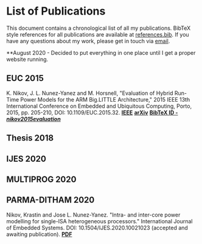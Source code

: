 # List of Publications

This document contains a chronological list of all my publications. BibTeX style references for all publications are available at [references.bib](references.bib). If you have any questions about my work, please get in touch via [email](mailto:kris.nikov@bris.ac.uk).

**August 2020 - Decided to put everything in one place until I get a proper website running.

## EUC 2015

K. Nikov, J. L. Nunez-Yanez and M. Horsnell, "Evaluation of Hybrid Run-Time Power Models for the ARM Big.LITTLE Architecture," 2015 IEEE 13th International Conference on Embedded and Ubiquitous Computing, Porto, 2015, pp. 205-210, DOI: 10.1109/EUC.2015.32. [**IEEE**](https://ieeexplore.ieee.org/abstract/document/7363640) [**arXiv**](TBA) [**BibTeX ID - _nikov2015evaluation_**](references.bib)

## Thesis 2018

## IJES 2020

## MULTIPROG 2020

## PARMA-DITHAM 2020


Nikov, Krastin and Jose L. Nunez-Yanez. "Intra- and inter-core power modelling for single-ISA heterogeneous processors." International Journal of Embedded Systems. DOI: 10.1504/IJES.2020.10021023 (accepted and awaiting publication). [**PDF**](https://seis.bristol.ac.uk/~eejlny/downloads/nikov_power.pdf)
